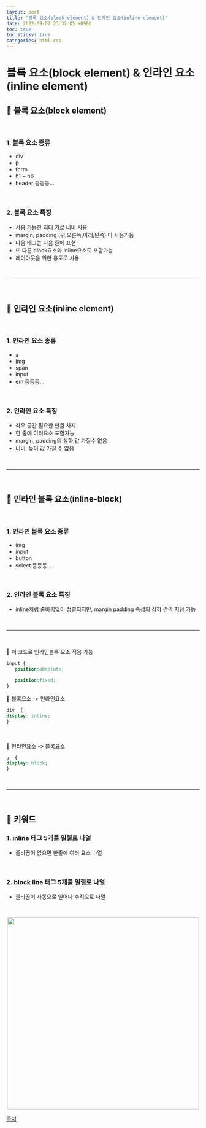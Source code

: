 ```yaml
---
layout: post
title: "블록 요소(block element) & 인라인 요소(inline element)"
date: 2022-09-07 23:32:05 +0900
toc: true
toc_sticky: true
categories: html-css
---
```


# 블록 요소(block element) & 인라인 요소(inline element)


## 🧸 블록 요소(block element)
<br>

### 1. 블록 요소 종류   
* div
* p
* form
* h1 ~ h6
* header 등등등...

<br>

### 2. 블록 요소 특징

 - 사용 가능한 최대 가로 너비 사용
 - margin, padding (위,오른쪽,아래,왼쪽) 다 사용가능 
 - 다음 태그는 다음 줄에 표현
 - 또 다른 block요소와 inline요소도 포함가능
 - 레이아웃을 위한 용도로 사용

<br>

<hr>
<br>

## 🧸 인라인 요소(inline element)
<br>

### 1. 인라인 요소 종류   
* a
* img
* span
* input
* em 등등등...

<br>

### 2. 인라인 요소 특징

 - 좌우 공간 필요한 만큼 차지
 - 한 줄에 여러요소 포함가능 
 - margin, padding의 상하 값 가질수 없음 
 - 너비, 높이 값 가질 수 없음

<br>

<hr>
<br>

## 🧸 인라인 블록 요소(inline-block)
<br>

### 1. 인라인 블록 요소 종류   
* img
* input
* button
* select 등등등...

<br>

### 2. 인라인 블록 요소 특징

 - inline처럼 줄바꿈없이 정렬되지만, margin padding 속성의 상하 간격 지정 가능
<br>

   <hr>
   <br>

📌 이 코드로 인라인블록 요소 적용 가능
```css
input {
   position:absolute;

   position:fixed;
}
```


📌 블록요소 -> 인라인요소
```css
div  {
display: inline;
}
```
<br>

📌 인라인요소 -> 블록요소

```css
a  {
display: block;
}
```

<br>

<hr>

<br>

## 🔑&nbsp;키워드 

### 1. inline 태그 5개를 일렬로 나열   

- 줄바꿈이 없으면 한줄에 여러 요소 나열

<br>

### 2. block line 태그 5개를 일렬로 나열

- 줄바꿈이 자동으로 일어나 수직으로 나열

<br>

<p align="center">
<img  width="500px" src="https://miro.medium.com/max/1400/1*AFeOAqXNJJdfYAjfXiJ9AQ.jpeg"> 
</p>

[출처](https://codeburst.io/block-level-and-inline-elements-the-difference-between-div-and-span-2f8502c1f95b)